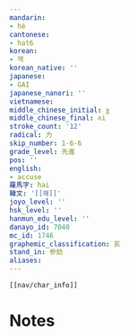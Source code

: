 ```yaml
---
mandarin:
- hé
cantonese:
- hat6
korean:
- 핵
korean_native: ''
japanese:
- GAI
japanese_nanori: ''
vietnamese:
middle_chinese_initial: ɣ
middle_chinese_final: ʌi
stroke_count: '12'
radical: 力
skip_number: 1-6-6
grade_level: 先進
pos: ''
english:
- accuse
羅馬字: hai
韓文: '[[해]]'
joyo_level: ''
hsk_level: ''
hanmun_edu_level: ''
danayo_id: 7040
mc_id: 1746
graphemic_classification: 亥
stand_in: 参劾
aliases:
---
```

```meta-bind-embed
[[nav/char_info]]
```

# Notes
